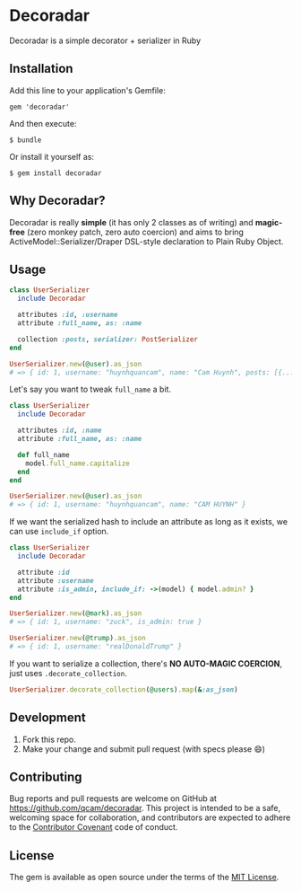 # Decoradar

Decoradar is a simple decorator + serializer in Ruby

## Installation

Add this line to your application's Gemfile:

    gem 'decoradar'

And then execute:

    $ bundle

Or install it yourself as:

    $ gem install decoradar

## Why Decoradar?

Decoradar is really **simple** (it has only 2 classes as of writing) and **magic-free** (zero monkey patch, zero auto coercion)
and aims to bring ActiveModel::Serializer/Draper DSL-style declaration to Plain Ruby Object.

## Usage

```ruby
class UserSerializer
  include Decoradar

  attributes :id, :username
  attribute :full_name, as: :name

  collection :posts, serializer: PostSerializer
end

UserSerializer.new(@user).as_json
# => { id: 1, username: "huynhquancam", name: "Cam Huynh", posts: [{...}] }
```

Let's say you want to tweak `full_name` a bit.

```ruby
class UserSerializer
  include Decoradar

  attributes :id, :name
  attribute :full_name, as: :name

  def full_name
    model.full_name.capitalize
  end
end

UserSerializer.new(@user).as_json
# => { id: 1, username: "huynhquancam", name: "CAM HUYNH" }
```

If we want the serialized hash to include an attribute as long as it exists, we can use `include_if` option.

```ruby
class UserSerializer
  include Decoradar

  attribute :id
  attribute :username
  attribute :is_admin, include_if: ->(model) { model.admin? }
end

UserSerializer.new(@mark).as_json
# => { id: 1, username: "zuck", is_admin: true }

UserSerializer.new(@trump).as_json
# => { id: 1, username: "realDonaldTrump" }
```

If you want to serialize a collection, there's **NO AUTO-MAGIC COERCION**, just uses `.decorate_collection`.

```ruby
UserSerializer.decorate_collection(@users).map(&:as_json)
```

## Development

1. Fork this repo.
2. Make your change and submit pull request (with specs please :smile:)

## Contributing

Bug reports and pull requests are welcome on GitHub at https://github.com/qcam/decoradar.
This project is intended to be a safe, welcoming space for collaboration, and contributors are
expected to adhere to the [Contributor Covenant](http://contributor-covenant.org) code of conduct.

## License

The gem is available as open source under the terms of the [MIT License](http://opensource.org/licenses/MIT).

